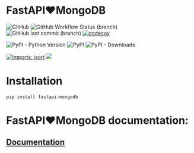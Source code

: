 # FastAPI❤MongoDB
![GitHub](https://img.shields.io/github/license/Kostiantyn-Salnykov/fastapi-mongodb)
![GitHub Workflow Status (branch)](https://img.shields.io/github/workflow/status/Kostiantyn-Salnykov/fastapi-mongodb/Python%20package/master)
![GitHub last commit (branch)](https://img.shields.io/github/last-commit/kostiantyn-salnykov/fastapi-mongodb/master)
[![codecov](https://codecov.io/gh/Kostiantyn-Salnykov/fastapi-mongodb/branch/master/graph/badge.svg?token=77Z4DQVIU5)](https://codecov.io/gh/Kostiantyn-Salnykov/fastapi-mongodb)

![PyPI - Python Version](https://img.shields.io/pypi/pyversions/fastapi-mongodb)
![PyPI](https://img.shields.io/pypi/v/fastapi-mongodb)
![PyPI - Downloads](https://img.shields.io/pypi/dm/fastapi-mongodb)

[![Imports: isort](https://img.shields.io/badge/%20imports-isort-%231674b1?style=flat&labelColor=ef8336)](https://pycqa.github.io/isort/)
[![](https://img.shields.io/badge/code%20style-black-000000?style=flat)](https://github.com/psf/black)

# Installation

```shell
pip install fastapi-mongodb
```

# FastAPI❤MongoDB documentation:

## [Documentation](https://Kostiantyn-Salnykov.github.io/fastapi-mongodb/)
